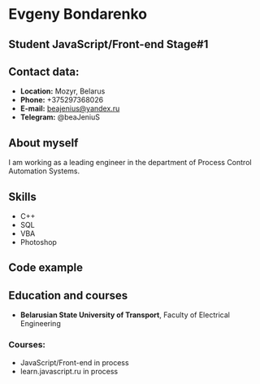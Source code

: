 # Evgeny Bondarenko

## Student JavaScript/Front-end Stage#1

## Contact data:
* **Location:** Mozyr, Belarus
* **Phone:** +375297368026
* **E-mail:** beajenius@yandex.ru
* **Telegram:** @beaJeniuS

## About myself
I am working as a leading engineer in the department of Process Control Automation Systems.  

## Skills
* C++
* SQL
* VBA
* Photoshop

## Code example

## Education and courses
* **Belarusian State University of Transport**, Faculty of Electrical Engineering
### **Courses:**
* JavaScript/Front-end in process
* learn.javascript.ru in process